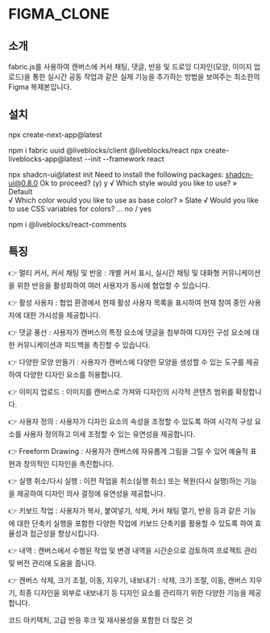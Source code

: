 # FIGMA_CLONE

## 소개

fabric.js를 사용하여 캔버스에 커서 채팅, 댓글, 반응 및 드로잉 디자인(모양, 이미지 업로드)을 통한 실시간 공동 작업과 같은 실제 기능을 추가하는 방법을 보여주는 최소한의 Figma 복제본입니다.

## 설치

npx create-next-app@latest

npm i fabric uuid @liveblocks/client @liveblocks/react
npx create-liveblocks-app@latest --init --framework react

npx shadcn-ui@latest init
Need to install the following packages:
shadcn-ui@0.8.0
Ok to proceed? (y) y
√ Which style would you like to use? » Default  
√ Which color would you like to use as base color? »
Slate
√ Would you like to use CSS variables for colors? ... no / yes

npm i @liveblocks/react-comments

## 특징

👉 멀티 커서, 커서 채팅 및 반응 : 개별 커서 표시, 실시간 채팅 및 대화형 커뮤니케이션을 위한 반응을 활성화하여 여러 사용자가 동시에 협업할 수 있습니다.

👉 활성 사용자 : 협업 환경에서 현재 활성 사용자 목록을 표시하여 현재 참여 중인 사용자에 대한 가시성을 제공합니다.

👉 댓글 풍선 : 사용자가 캔버스의 특정 요소에 댓글을 첨부하여 디자인 구성 요소에 대한 커뮤니케이션과 피드백을 촉진할 수 있습니다.

👉 다양한 모양 만들기 : 사용자가 캔버스에 다양한 모양을 생성할 수 있는 도구를 제공하여 다양한 디자인 요소를 허용합니다.

👉 이미지 업로드 : 이미지를 캔버스로 가져와 디자인의 시각적 콘텐츠 범위를 확장합니다.

👉 사용자 정의 : 사용자가 디자인 요소의 속성을 조정할 수 있도록 하여 시각적 구성 요소를 사용자 정의하고 미세 조정할 수 있는 유연성을 제공합니다.

👉 Freeform Drawing : 사용자가 캔버스에 자유롭게 그림을 그릴 수 있어 예술적 표현과 창의적인 디자인을 촉진합니다.

👉 실행 취소/다시 실행 : 이전 작업을 취소(실행 취소) 또는 복원(다시 실행)하는 기능을 제공하여 디자인 의사 결정에 유연성을 제공합니다.

👉 키보드 작업 : 사용자가 복사, 붙여넣기, 삭제, 커서 채팅 열기, 반응 등과 같은 기능에 대한 단축키 실행을 포함한 다양한 작업에 키보드 단축키를 활용할 수 있도록 하여 효율성과 접근성을 향상시킵니다.

👉 내역 : 캔버스에서 수행된 작업 및 변경 내역을 시간순으로 검토하여 프로젝트 관리 및 버전 관리에 도움을 줍니다.

👉 캔버스 삭제, 크기 조절, 이동, 지우기, 내보내기 : 삭제, 크기 조절, 이동, 캔버스 지우기, 최종 디자인을 외부로 내보내기 등 디자인 요소를 관리하기 위한 다양한 기능을 제공합니다.

코드 아키텍처, 고급 반응 후크 및 재사용성을 포함한 더 많은 것
